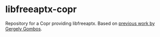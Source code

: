 # libfreeaptx-copr
Repository for a Copr providing libfreeaptx. Based on [previous work by Gergely Gombos](https://bugzilla.redhat.com/show_bug.cgi?id=1908922).
